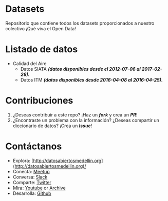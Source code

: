 # Datasets
Repositorio que contiene todos los datasets proporcionados a nuestro colectivo ¡Qué viva el Open Data!

# Listado de datos
* Calidad del Aire
  * Datos SIATA ***(datos disponibles desde el 2012-07-06 al 2017-02-28).***
  * Datos ITM ***(datos disponibles desde 2016-04-08 al 2016-04-25).***

# Contribuciones

1. ¿Deseas contribuir a este repo? ¡Haz un ***fork*** y crea un ***PR***!
2. ¿Encontraste un problema con la información? ¿Deseas compartir un diccionario de datos? ¡Crea un ***Issue***!

# Contáctanos

* Explora:  [http://datosabiertosmedellin.org](http://datosabiertosmedellin.org)/
* Conecta:  [Meetup](http://bit.ly/datos-abiertos-medellin)
* Conversa: [Slack](https://datosabiertos.slack.com)
* Comparte: [Twitter](https://twitter.com/databiertosmed)
* Mira: [Youtube](https://www.youtube.com/channel/UCs-zp4XlO-J9oc-ZNiBPNSQ) or [Archive](https://archive.org/details/@datos_abiertos_medell_n)
* Desarrolla: [Github](https://github.com/DatosAbiertosMedellinOrg)
